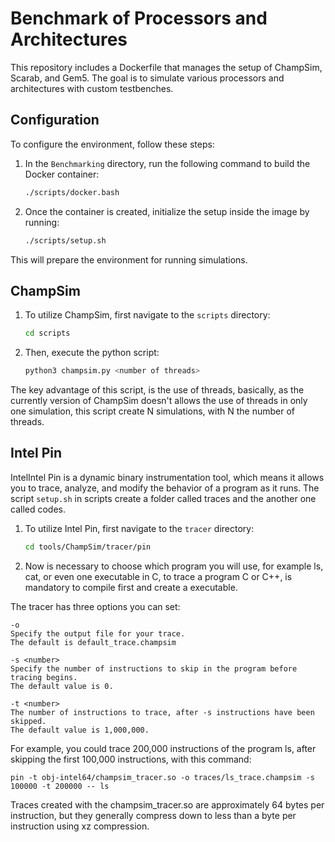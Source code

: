 # Benchmark of Processors and Architectures

This repository includes a Dockerfile that manages the setup of ChampSim, 
Scarab, and Gem5. The goal is to simulate various processors and architectures 
with custom testbenches.

## Configuration

To configure the environment, follow these steps:

1. In the `Benchmarking` directory, run the following command to build the 
Docker container:

    ```bash
    ./scripts/docker.bash
    ```

2. Once the container is created, initialize the setup inside the image by 
running:

    ```bash
    ./scripts/setup.sh
    ```

This will prepare the environment for running simulations.

## ChampSim

1.  To utilize ChampSim, first navigate to the `scripts` directory:
    
    ```bash
    cd scripts
    ```
    
2.  Then, execute the python script:

    ```bash
    python3 champsim.py <number of threads>
    ```

The key advantage of this script, is the use of threads, basically, as the 
currently version of ChampSim doesn't allows the use of threads in only one 
simulation, this script create N simulations, with N the number of threads.

## Intel Pin
IntelIntel Pin is a dynamic binary instrumentation tool, which means it allows 
you to trace, analyze, and modify the behavior of a program as it runs.
The script ``setup.sh`` in scripts create a folder called traces and the another
one called codes.

1.  To utilize Intel Pin, first navigate to the `tracer` directory:
    
    ```bash
    cd tools/ChampSim/tracer/pin
    ```

2.  Now is necessary to choose which program you will use, for example ls, cat,
or even one executable in C, to trace a program C or C++, is mandatory to 
compile first and create a executable. 

The tracer has three options you can set:
```
-o
Specify the output file for your trace.
The default is default_trace.champsim

-s <number>
Specify the number of instructions to skip in the program before tracing begins.
The default value is 0.

-t <number>
The number of instructions to trace, after -s instructions have been skipped.
The default value is 1,000,000.
```
For example, you could trace 200,000 instructions of the program ls, after 
skipping the first 100,000 instructions, with this command:

    pin -t obj-intel64/champsim_tracer.so -o traces/ls_trace.champsim -s 100000 -t 200000 -- ls

Traces created with the champsim_tracer.so are approximately 64 bytes per 
instruction, but they generally compress down to less than a byte per 
instruction using xz compression.

